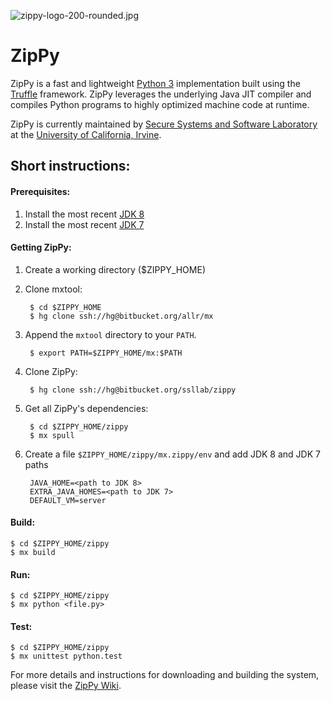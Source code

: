 ![zippy-logo-200-rounded.jpg](https://bitbucket.org/repo/o5E6dr/images/3337486587-zippy-logo-200-rounded.jpg)
# ZipPy #

ZipPy is a fast and lightweight [Python 3](https://www.python.org/) implementation built using the [Truffle](http://openjdk.java.net/projects/graal/) framework. ZipPy leverages the underlying Java JIT compiler and compiles Python programs to highly optimized machine code at runtime.

ZipPy is currently maintained by [Secure Systems and Software Laboratory](https://ssllab.org) at the ​[University of California, Irvine](http://www.uci.edu/).

## Short instructions:

#### Prerequisites:

1. Install the most recent [JDK 8](http://www.oracle.com/technetwork/java/javase/downloads/index.html)
2. Install the most recent [JDK 7](http://www.oracle.com/technetwork/java/javase/downloads/jdk7-downloads-1880260.html)
 
#### Getting ZipPy:

1. Create a working directory ($ZIPPY_HOME)
2. Clone mxtool:

        $ cd $ZIPPY_HOME
        $ hg clone ssh://hg@bitbucket.org/allr/mx

3. Append the `mxtool` directory to your `PATH`.

        $ export PATH=$ZIPPY_HOME/mx:$PATH

4. Clone ZipPy:

        $ hg clone ssh://hg@bitbucket.org/ssllab/zippy

5. Get all ZipPy's dependencies:

        $ cd $ZIPPY_HOME/zippy
        $ mx spull

6. Create a file `$ZIPPY_HOME/zippy/mx.zippy/env` and add JDK 8 and JDK 7 paths

        JAVA_HOME=<path to JDK 8>
        EXTRA_JAVA_HOMES=<path to JDK 7>
        DEFAULT_VM=server

#### Build:

    $ cd $ZIPPY_HOME/zippy
    $ mx build

#### Run:

    $ cd $ZIPPY_HOME/zippy
    $ mx python <file.py>

#### Test:

    $ cd $ZIPPY_HOME/zippy
    $ mx unittest python.test

For more details and instructions for downloading and building the system, please visit the [ZipPy Wiki](https://bitbucket.org/ssllab/zippy/wiki).